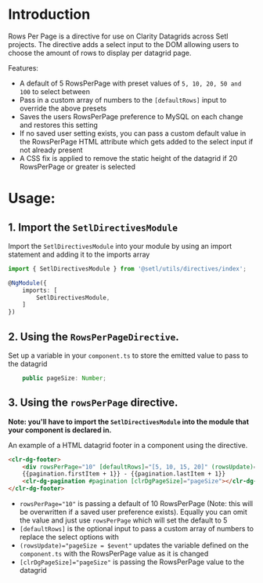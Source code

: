 # Introduction
Rows Per Page is a directive for use on Clarity Datagrids across Setl projects. The directive adds a select input to
the DOM allowing users to choose the amount of rows to display per datagrid page.

Features:
* A default of 5 RowsPerPage with preset values of `5, 10, 20, 50 and 100` to select between
* Pass in a custom array of numbers to the `[defaultRows]` input to override the above presets
* Saves the users RowsPerPage preference to MySQL on each change and restores this setting
* If no saved user setting exists, you can pass a custom default value in the RowsPerPage HTML attribute which gets added to the select input if not already present
* A CSS fix is applied to remove the static height of the datagrid if 20 RowsPerPage or greater is selected

# Usage:
## 1. Import the `SetlDirectivesModule`

Import the `SetlDirectivesModule` into your module by using an import statement and adding it to the imports array

```typescript
import { SetlDirectivesModule } from '@setl/utils/directives/index';

@NgModule({
    imports: [
        SetlDirectivesModule,
    ]
})
```

## 2. Using the `RowsPerPageDirective`.

Set up a variable in your `component.ts` to store the emitted value to pass to the datagrid

```typescript
    public pageSize: Number;
```

## 3. Using the `rowsPerPage` directive.

**Note: you'll have to import the `SetlDirectivesModule` into the module that your component is declared in.**

An example of a HTML datagrid footer in a component using the directive.

```html
<clr-dg-footer>
    <div rowsPerPage="10" [defaultRows]="[5, 10, 15, 20]" (rowsUpdate)="pageSize = $event"></div>
    {{pagination.firstItem + 1}} - {{pagination.lastItem + 1}}
    <clr-dg-pagination #pagination [clrDgPageSize]="pageSize"></clr-dg-pagination>
</clr-dg-footer>
```

* `rowsPerPage="10"` is passing a default of 10 RowsPerPage (Note: this will be overwritten if a saved user preference exists). Equally you can omit the value and just use
`rowsPerPage` which will set the default to 5
* `[defaultRows]` is the optional input to pass a custom array of numbers to replace the select options with 
* `(rowsUpdate)="pageSize = $event"` updates the variable defined on the `component.ts` with the RowsPerPage
value as it is changed
* `[clrDgPageSize]="pageSize"` is passing the RowsPerPage value to the datagrid
